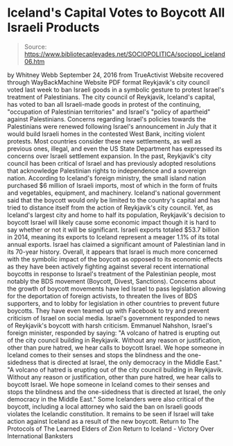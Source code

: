 # Iceland's Capital Votes to Boycott All Israeli Products

> Source: https://www.bibliotecapleyades.net/SOCIOPOLITICA/sociopol_iceland06.htm

by Whitney Webb September 24, 2016
from TrueActivist Website
recovered through WayBackMachine Website
PDF format Reykjavik's city council
voted last week to ban Israeli goods
in a symbolic gesture to protest
Israel's treatment of Palestinians.
The city council of Reykjavik, Iceland's capital, has voted to ban all Israeli-made goods in protest of the continuing,
"occupation of Palestinian territories" and Israel's "policy of apartheid" against Palestinians.
Concerns regarding Israel's policies towards the Palestinians were renewed following Israel's announcement in July that it would build Israeli homes in the contested West Bank, inciting violent protests.
Most countries consider these new settlements, as well as previous ones, illegal, and even the US State Department has expressed its concerns over Israeli settlement expansion.
In the past, Reykjavik's city council has been critical of Israel and has previously adopted resolutions that acknowledge Palestinian rights to independence and a sovereign nation.
According to Iceland's foreign ministry, the small island nation purchased $6 million of Israeli imports, most of which in the form of fruits and vegetables, equipment, and machinery.
Iceland's national government said that the boycott would only be limited to the country's capital and has tried to distance itself from the action of Reykjavik's city council.
Yet, as Iceland's largest city and home to half its population, Reykjavik's decision to boycott Israel will likely cause some economic impact though it is hard to say whether or not it will be significant.
Israeli exports totaled $53.7 billion in 2014, meaning its exports to Iceland represent a meager 1.1% of its total annual exports.
Israel has claimed a significant amount of
Palestinian land in its 70-year history.
Overall, it appears that Israel is much more concerned with the symbolic impact of the boycott as opposed to its economic effects as they have been actively fighting against several recent international boycotts in response to Israel's treatment of the Palestinian people, most notably the BDS movement (Boycott, Divest, Sanctions).
Concerns about the growth of boycott movements have led Israel to pass legislation allowing for the deportation of foreign activists, to threaten the lives of BDS supporters, and to lobby for legislation in other countries to prevent future boycotts.
They have even teamed up with Facebook to try and prevent criticism of Israel on social media.
Israel's government responded to news of Reykjavik's boycott with harsh criticism.
Emmanuel Nahshon, Israel's foreign minister, responded by saying:
"A volcano of hatred is erupting out of the city council building in Reykjavik. Without any reason or justification, other than pure hatred, we hear calls to boycott Israel. We hope someone in Iceland comes to their senses and stops the blindness and the one-sidedness that is directed at Israel, the only democracy in the Middle East."
"A volcano of hatred is erupting out of the city council building in Reykjavik. Without any reason or justification, other than pure hatred, we hear calls to boycott Israel.
We hope someone in Iceland comes to their senses and stops the blindness and the one-sidedness that is directed at Israel, the only democracy in the Middle East."
Some Icelanders were also critical of the boycott, including a local attorney who said the ban on Israeli goods violates the Icelandic constitution.
It remains to be seen if Israel will take action against Iceland as a result of the new boycott.
Return to The Protocols of The Learned Elders of Zion
Return to Iceland - Victory Over International Banksters
